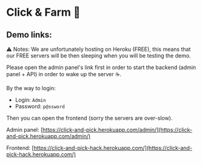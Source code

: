 # Click & Farm :corn:

## Demo links:

:warning: Notes: We are unfortunately hosting on Heroku (FREE), this means that our FREE servers will be then sleeping when you will be testing the demo.

Please open the admin panel's link first in order to start the backend (admin panel + API) in order to wake up the server :coffee:.

By the way to login:
* Login: `Admin`
* Password: `p@ssword`

Then you can open the frontend (sorry the servers are over-slow).

Admin panel: [https://click-and-pick.herokuapp.com/admin/](https://click-and-pick.herokuapp.com/admin/)

Frontend: [https://click-and-pick-hack.herokuapp.com/](https://click-and-pick-hack.herokuapp.com/)